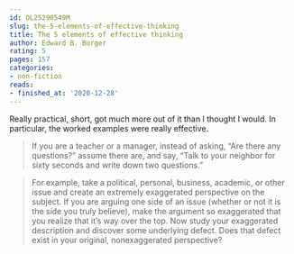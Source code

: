 ```yaml
---
id: OL25290549M
slug: the-5-elements-of-effective-thinking
title: The 5 elements of effective thinking
author: Edward B. Burger
rating: 5
pages: 157
categories:
- non-fiction
reads:
- finished_at: '2020-12-28'
---
```

Really practical, short, got much more out of it than I thought I would. In particular, the worked examples were really effective.

<blockquote>If you are a teacher or a manager, instead of asking, “Are there any questions?” assume there are, and say, “Talk to your neighbor for sixty seconds and write down two questions.”</blockquote>


<blockquote>For example, take a political, personal, business, academic, or other issue and create an extremely exaggerated perspective on the subject. If you are arguing one side of an issue (whether or not it is the side you truly believe), make the argument so exaggerated that you realize that it’s way over the top. Now study your exaggerated description and discover some underlying defect. Does that defect exist in your original, nonexaggerated perspective?</blockquote>
